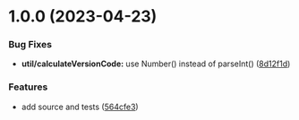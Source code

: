 # 1.0.0 (2023-04-23)


### Bug Fixes

* **util/calculateVersionCode:** use Number() instead of parseInt() ([8d12f1d](https://github.com/PalmDevs/semantic-release-flutter-plugin/commit/8d12f1d9ea177386c158d156818fad72efe4d191))


### Features

* add source and tests ([564cfe3](https://github.com/PalmDevs/semantic-release-flutter-plugin/commit/564cfe3e55720aa8b439e73d84f5136e8dafa095))
